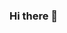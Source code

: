 ### Hi there 👋

<!--
**akshathmangudi/akshathmangudi** is a ✨ _special_ ✨ repository because its `README.md` (this file) appears on your GitHub profile.

Here are some ideas to get you started:

- 🔭 I’m currently working on ML/DL
- 🌱 I’m currently learning Linear Algebra + Neural Netowrks
- 📫 How to reach me: 
<a href="https://www.linkedin.com/in/akshathmangudi/">Instagram</a>

